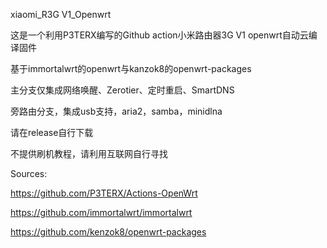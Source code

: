 
xiaomi_R3G V1_Openwrt

这是一个利用P3TERX编写的Github action小米路由器3G V1 openwrt自动云编译固件

基于immortalwrt的openwrt与kanzok8的openwrt-packages

主分支仅集成网络唤醒、Zerotier、定时重启、SmartDNS

旁路由分支，集成usb支持，aria2，samba，minidlna

请在release自行下载

不提供刷机教程，请利用互联网自行寻找

Sources:

https://github.com/P3TERX/Actions-OpenWrt

https://github.com/immortalwrt/immortalwrt

https://github.com/kenzok8/openwrt-packages
